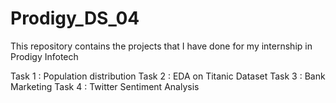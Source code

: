 # Prodigy_DS_04
This repository contains the projects that I have done for my internship in Prodigy Infotech

Task 1 : Population distribution
Task 2 : EDA on Titanic Dataset
Task 3 : Bank Marketing
Task 4 : Twitter Sentiment Analysis

